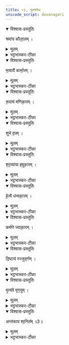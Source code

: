 ```yaml
---
title: ०३, पुरुषमेधः   
unicode_script: devanagari
---
```



<details open><summary>विश्वास-प्रस्तुतिः</summary>

श्रमा॑य कौला॒लम् ।
</details>

<details><summary>मूलम्</summary>

श्रमा॑य कौला॒लम् ।
</details>

<details><summary>भट्टभास्कर-टीका</summary>

1श्रमाय शान्तये कौलालम् । स्वार्थिकोऽण् । यः श्रमेणैव जीवति ।
</details>

<details open><summary>विश्वास-प्रस्तुतिः</summary>

मा॒यायै॑ कार्मा॒रम् ।
</details>

<details><summary>मूलम्</summary>

मा॒यायै॑ कार्मा॒रम् ।
</details>

<details><summary>भट्टभास्कर-टीका</summary>

मायायै विचित्रकरणशक्त्यै कार्मारं लोहकारम् ।
</details>

<details open><summary>विश्वास-प्रस्तुतिः</summary>

रू॒पाय॑ मणिका॒रम् ।
</details>

<details><summary>मूलम्</summary>

रू॒पाय॑ मणिका॒रम् ।
</details>

<details><summary>भट्टभास्कर-टीका</summary>

रूपाय शुक्लादिकाय मणिकारं माणिक्यादिविविधमणिसंस्कारकर्तारम् ।
</details>

<details open><summary>विश्वास-प्रस्तुतिः</summary>

शुभे॑ व॒पम् ।
</details>

<details><summary>मूलम्</summary>

शुभे॑ व॒पम् ।
</details>

<details><summary>भट्टभास्कर-टीका</summary>

शुभे शोभायै वपं वप्तारम् । पचाद्यच् । अधोवप्तारमिति केचित् ।
</details>

<details open><summary>विश्वास-प्रस्तुतिः</summary>

श॒र॒व्या॑या इषुका॒रम् ।
</details>

<details><summary>मूलम्</summary>

श॒र॒व्या॑या इषुका॒रम् ।
</details>

<details><summary>भट्टभास्कर-टीका</summary>

शरव्यायै शरणशक्त्यै । व्याख्यातं पदम् । इषुसमूहाय वा । इषुकारं इषूणां संस्कर्तारम् ।
</details>

<details open><summary>विश्वास-प्रस्तुतिः</summary>

हे॒त्यै ध॑न्वका॒रम् ।
</details>

<details><summary>मूलम्</summary>

हे॒त्यै ध॑न्वका॒रम् ।
</details>

<details><summary>भट्टभास्कर-टीका</summary>

हेत्यै हिंसायै । 'ऊतियूति' इति क्तिन उदात्तत्वम् । धन्वकारं धनुषां संस्कारम् ।
</details>

<details open><summary>विश्वास-प्रस्तुतिः</summary>

कर्म॑णे ज्याका॒रम् ।
</details>

<details><summary>मूलम्</summary>

कर्म॑णे ज्याका॒रम् ।
</details>

<details><summary>भट्टभास्कर-टीका</summary>

कर्मणे ज्याकारम् । ज्यां संस्कर्तारं कारूणां कुशलम् ।
</details>

<details open><summary>विश्वास-प्रस्तुतिः</summary>

दि॒ष्टाय॑ रज्जुस॒र्गम् ।
</details>

<details><summary>मूलम्</summary>

दि॒ष्टाय॑ रज्जुस॒र्गम् ।
</details>

<details><summary>भट्टभास्कर-टीका</summary>

दिष्टाय दैवाय भविष्यतायै रज्जुसर्गं उद्वन्धकं, स ह्यात्मविनिपाताय रज्जुं सृजति । कर्मण्यणि छान्दसं कुत्वम् ।
</details>

<details open><summary>विश्वास-प्रस्तुतिः</summary>

मृ॒त्य॑वे मृग॒युम् ।
</details>

<details><summary>मूलम्</summary>

मृ॒त्य॑वे मृग॒युम् ।
</details>

<details><summary>भट्टभास्कर-टीका</summary>

मृत्यवे मरणाय मृगयुं मृगाणां हन्तारम् ।
</details>

<details open><summary>विश्वास-प्रस्तुतिः</summary>

अन्त॑काय श्व॒नित᳚म् ॥3॥  
</details>

<details><summary>मूलम्</summary>

अन्त॑काय श्व॒नित᳚म् ॥3॥  
</details>

<details><summary>भट्टभास्कर-टीका</summary>

अन्तकाय प्राणापहारिणे श्वनितं श्वक्रीडाजीविनं श्वभिः नीतः प्राप्तः । छान्दसं ह्रस्वत्वम् । 'परादिश्छन्दसि' इत्युत्तरपदान्तोदात्तत्वम् ॥  

इति तृतीये चतुर्थे तृतीयोऽनुवाकः ॥  

</details>

